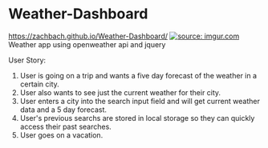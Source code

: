 # Weather-Dashboard
https://zachbach.github.io/Weather-Dashboard/
<a href="https://imgur.com/wHiluCU"><img src="https://i.imgur.com/wHiluCU.png" title="source: imgur.com" /></a>
Weather app using openweather api and jquery

User Story: 
1. User is going on a trip and wants a five day forecast of the weather in a certain city.
2. User also wants to see just the current weather for their city.
3. User enters a city into the search input field and will get current weather data and a 5 day forecast.
4. User's previous searchs are stored in local storage so they can quickly access their past searches.
5. User goes on a vacation.
